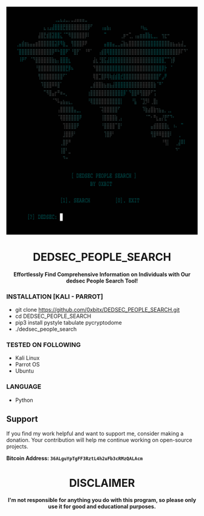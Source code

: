 
<p align="center">
<img src="https://github.com/0xbitx/DEDSEC_PEOPLE_SEARCH/blob/main/banner.png", width="600", height="600">
</p>
<h1 align="center"> DEDSEC_PEOPLE_SEARCH</h1>
<h4 align="center"> Effortlessly Find Comprehensive Information on Individuals with Our dedsec People Search Tool!</h4>

### INSTALLATION [KALI - PARROT]
* git clone https://github.com/0xbitx/DEDSEC_PEOPLE_SEARCH.git
* cd DEDSEC_PEOPLE_SEARCH
* pip3 install pystyle tabulate pycryptodome
* ./dedsec_people_search

### TESTED ON FOLLOWING
* Kali Linux 
* Parrot OS 
* Ubuntu

### LANGUAGE 
* Python


## Support

If you find my work helpful and want to support me, consider making a donation. Your contribution will help me continue working on open-source projects.

**Bitcoin Address: `36ALguYpTgFF3RztL4h2uFb3cRMzQALAcm`**

<h1 align="center"> DISCLAIMER </h1>

<h4 align="center">I'm not responsible for anything you do with this program, so please only use it for good and educational purposes. </h4>
